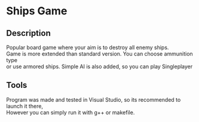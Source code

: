 # Ships Game
## Description
Popular board game where your aim is to destroy all enemy ships.\
Game is more extended than standard version. You can choose ammunition type\
or use armored ships. Simple AI is also added, so you can play Singleplayer
## Tools
Program was made and tested in Visual Studio, so its recommended to launch it there,\
However you can simply run it with g++ or makefile.
